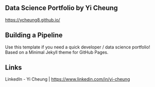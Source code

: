 ## Data Science Portfolio by Yi Cheung
https://ycheung8.github.io/

## Building a Pipeline

Use this template if you need a quick developer / data science portfolio! Based on a Minimal Jekyll theme for GitHub Pages.

## Links
LinkedIn - Yi Cheung | https://www.linkedin.com/in/yi-cheung
